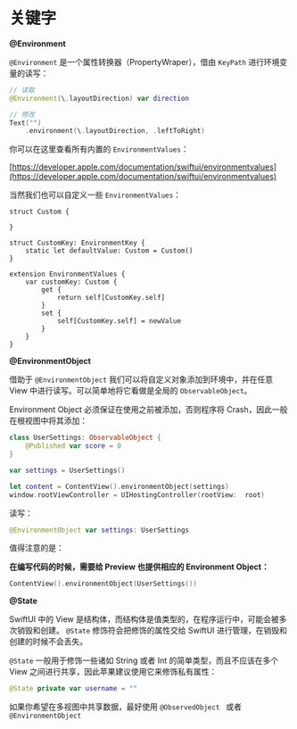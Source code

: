 # 关键字

**@Environment**

`@Environment` 是一个属性转换器（PropertyWraper），借由 `KeyPath` 进行环境变量的读写：

```swift
// 读取
@Environment(\.layoutDirection) var direction

// 修改
Text("")
    .environment(\.layoutDirection, .leftToRight)
```

你可以在这里查看所有内置的 `EnvironmentValues`：

[https://developer.apple.com/documentation/swiftui/environmentvalues](https://developer.apple.com/documentation/swiftui/environmentvalues)

当然我们也可以自定义一些 `EnvironmentValues`：

```
struct Custom {
    
}

struct CustomKey: EnvironmentKey {
    static let defaultValue: Custom = Custom()
}

extension EnvironmentValues {
    var customKey: Custom {
        get {
            return self[CustomKey.self]
        }
        set {
            self[CustomKey.self] = newValue
        }
    }
}
```

**@EnvironmentObject**

借助于 `@EnvironmentObject` 我们可以将自定义对象添加到环境中，并在任意 View 中进行读写。可以简单地将它看做是全局的 `ObservableObject`。

Environment Object 必须保证在使用之前被添加，否则程序将 Crash，因此一般在根视图中将其添加：

```swift
class UserSettings: ObservableObject {
    @Published var score = 0
}

var settings = UserSettings() 

let content = ContentView().environmentObject(settings)
window.rootViewController = UIHostingController(rootView:  root)
```

读写：

```swift
@EnvironmentObject var settings: UserSettings
```


值得注意的是：

**在编写代码的时候，需要给 Preview 也提供相应的 Environment Object：**

```swift
ContentView().environmentObject(UserSettings())
```

**@State**

SwiftUI 中的 View 是结构体，而结构体是值类型的，在程序运行中，可能会被多次销毁和创建。 `@State` 修饰符会把修饰的属性交给 SwiftUI 进行管理，在销毁和创建的时候不会丢失。

`@State` 一般用于修饰一些诸如 String 或者 Int 的简单类型，而且不应该在多个 View 之间进行共享，因此苹果建议使用它来修饰私有属性：

```swift
@State private var username = ""
```

如果你希望在多视图中共享数据，最好使用 `@ObservedObject ` 或者 `@EnvironmentObject ` 




